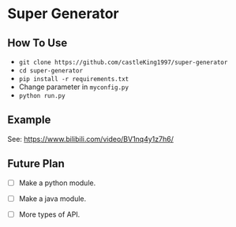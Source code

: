 # Super Generator

## How To Use

- `git clone https://github.com/castleKing1997/super-generator`
- `cd super-generator`
- `pip install -r requirements.txt`
- Change parameter in  `myconfig.py`
- `python run.py`

## Example

See: https://www.bilibili.com/video/BV1nq4y1z7h6/

## Future Plan

- [ ] Make a python module.
- [ ] Make a java module.
- [ ] More types of API.

